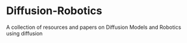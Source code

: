 # Diffusion-Robotics
A collection of resources and papers on Diffusion Models and Robotics using diffusion
